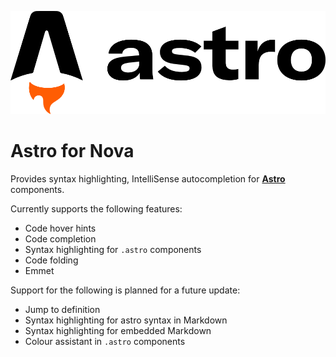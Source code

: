 ![](https://raw.githubusercontent.com/sciencefidelity/Nova-Astro/main/images/banner.png)

# Astro for Nova

Provides syntax highlighting, IntelliSense autocompletion for **[Astro](https://astro.build)** components.

Currently supports the following features:

- Code hover hints
- Code completion
- Syntax highlighting for `.astro` components
- Code folding
- Emmet

Support for the following is planned for a future update:

- Jump to definition
- Syntax highlighting for astro syntax in Markdown
- Syntax highlighting for embedded Markdown
- Colour assistant in `.astro` components
